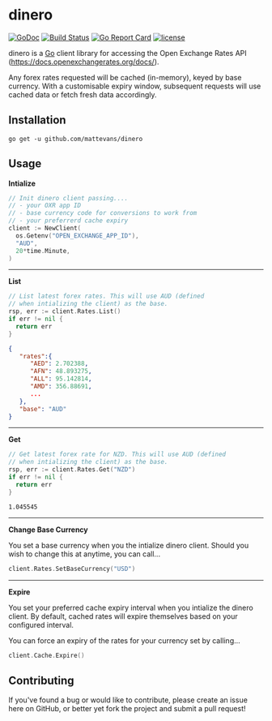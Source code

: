 # dinero

[![GoDoc](https://godoc.org/github.com/mattevans/dinero?status.svg)](https://godoc.org/github.com/mattevans/dinero)
[![Build Status](https://travis-ci.org/mattevans/dinero.svg?branch=master)](https://travis-ci.org/mattevans/dinero)
[![Go Report Card](https://goreportcard.com/badge/github.com/mattevans/dinero)](https://goreportcard.com/report/github.com/mattevans/dinero)
[![license](https://img.shields.io/github/license/mashape/apistatus.svg)](https://github.com/mattevans/dinero/blob/master/LICENSE)

dinero is a [Go](http://golang.org) client library for accessing the Open Exchange Rates API (https://docs.openexchangerates.org/docs/).

Any forex rates requested will be cached (in-memory), keyed by base currency. With a customisable expiry window, subsequent requests will use cached data or fetch fresh data accordingly.

Installation
-----------------

`go get -u github.com/mattevans/dinero`

Usage
-----------------

**Intialize**

```go
// Init dinero client passing....
// - your OXR app ID
// - base currency code for conversions to work from
// - your preferrerd cache expiry
client := NewClient(
  os.Getenv("OPEN_EXCHANGE_APP_ID"), 
  "AUD",
  20*time.Minute,
)
```

---

**List**

```go
// List latest forex rates. This will use AUD (defined 
// when intializing the client) as the base.
rsp, err := client.Rates.List()
if err != nil {
  return err
}
```

```json
{
   "rates":{
      "AED": 2.702388,
      "AFN": 48.893275,
      "ALL": 95.142814,
      "AMD": 356.88691,
      ...
   },
   "base": "AUD"
}
```

---

**Get**

```go
// Get latest forex rate for NZD. This will use AUD (defined 
// when intializing the client) as the base.
rsp, err := client.Rates.Get("NZD")
if err != nil {
  return err
}
```

```
1.045545
```

---

**Change Base Currency**

You set a base currency when you the intialize dinero client. Should you wish to change this at anytime, you can call...

```go
client.Rates.SetBaseCurrency("USD")
```

---

**Expire**

You set your preferred cache expiry interval when you intialize the dinero client. By default, cached rates will expire themselves based on your configured interval.

You can force an expiry of the rates for your currency set by calling...

```go
client.Cache.Expire()
```

Contributing
-----------------
If you've found a bug or would like to contribute, please create an issue here on GitHub, or better yet fork the project and submit a pull request!
